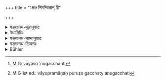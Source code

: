 +++
title = "189 निमन्त्रितान् हि"

+++

<details><summary>गङ्गानथ-मूलानुवादः</summary>

The Pitṛs attend upon those invited Brāhmaṇas; like the wind, they follow them and sit down when they are seated.—(189)
</details>

<details><summary>मेधातिथिः</summary>

निमन्त्रितेन नियतात्मना भवितव्यम् इत्य् अस्य विधेर् अर्थवादो ऽयम् । यस्मान् **निमन्त्रितान्** ब्राह्मणान् अदृश्येन रूपेण **पितर उपतिष्ठन्ति** तच्छरीरम् अन्प्रविशन्ति, यथा भूतग्रहाविष्टम् । **वायुवद् अनुगच्छन्ति**[^३२३] । यथा वायुः प्राणः पुरुषं गच्छन्तम् अनुगच्छति,[^३२४] न गच्छन्तं प्राणो जहति, एवं पितरो वायुभूता भवन्ति । **तथासीनान्** ब्राह्मणान् **उपासते** । गच्छत्स्व् अनुगच्छन्ति, उपविष्टेषूपविशन्ति । निमन्त्रिता द्विजा पितृरूपापन्ना भवन्तीत्य् अर्थः । तस्मान् न स्वतन्त्रैर् निमन्त्रितैर् भवितव्यम् ॥ ३.१७९ ॥


[^३२४]:
     M G 1st ed.: vāyupramāṇaḥ puruṣo gacchaty anugacchati


[^३२३]:
     M G: vāyavo 'nugacchanti
</details>

<details><summary>गङ्गानथ-भाष्यानुवादः</summary>

The present verse supplies a recommendation in support of the injunction that the invited person should remain self-controlled.

Because ‘*the Pitṛs*,’—in their invisible forms —‘*attend upon*’—enter into the body of—‘*the invited Brāhmaṇas*;’ just in the same manner in which people are obsessed by evil spirits.

‘*Like the wind they follow him*;’—when a man moves along, the ‘*wind*’—in the form of his breath—follows him; and it does not leave him while he is moving; and the Pitṛs also are in the form of air.

‘*So when they* ’—*the Brāhmaṇas*—‘*are seated*,’ “*they sit down*;’
*i.e*., they move when the Brāhmaṇas move and sit down when they are
seated. The meaning is that the invited Brāhmaṇas take the form of the Pitṛs; hence those invited shall not be unrestrained in their behaviour.—(189)
</details>

<details><summary>गङ्गानथ-टिप्पन्यः</summary>

This verse is quoted in *Hemādri* (Śrāddha, p. 1005), which adds that the Fathers ‘*upatiṣṭhanti*,’ enter the bodies of the invited Brāhmaṇas;
*i*. *e*., the Brāhmaṇas represent the Fathers; for this reason they
should keep pure.
</details>

<details><summary>Bühler</summary>

189	For the manes attend the invited Brahmanas, follow them (when they walk) like the wind, and sit near them when they are seated.
</details>
